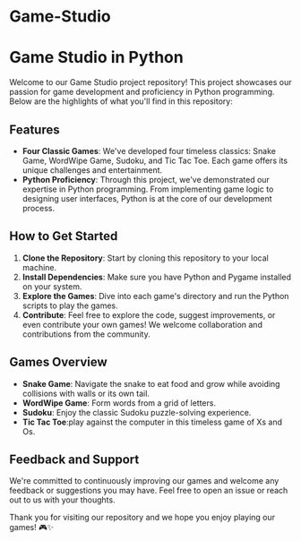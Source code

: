 # Game-Studio
# Game Studio in Python

Welcome to our Game Studio project repository! This project showcases our passion for game development and proficiency in Python programming. Below are the highlights of what you'll find in this repository:

## Features
- **Four Classic Games**: We've developed four timeless classics: Snake Game, WordWipe Game, Sudoku, and Tic Tac Toe. Each game offers its unique challenges and entertainment.
- **Python Proficiency**: Through this project, we've demonstrated our expertise in Python programming. From implementing game logic to designing user interfaces, Python is at the core of our development process.

## How to Get Started
1. **Clone the Repository**: Start by cloning this repository to your local machine.
2. **Install Dependencies**: Make sure you have Python and Pygame installed on your system.
3. **Explore the Games**: Dive into each game's directory and run the Python scripts to play the games.
4. **Contribute**: Feel free to explore the code, suggest improvements, or even contribute your own games! We welcome collaboration and contributions from the community.

## Games Overview
- **Snake Game**: Navigate the snake to eat food and grow while avoiding collisions with walls or its own tail.
- **WordWipe Game**: Form words from a grid of letters.
- **Sudoku**: Enjoy the classic Sudoku puzzle-solving experience.
- **Tic Tac Toe**:play against the computer in this timeless game of Xs and Os.

## Feedback and Support
We're committed to continuously improving our games and welcome any feedback or suggestions you may have. Feel free to open an issue or reach out to us with your thoughts.

Thank you for visiting our repository and we hope you enjoy playing our games! 🎮✨
